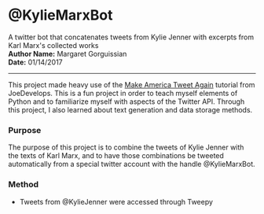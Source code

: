 # @KylieMarxBot  
A twitter bot that concatenates tweets from Kylie Jenner with excerpts from Karl Marx's collected works  
**Author Name:** Margaret Gorguissian  
**Date:** 01/14/2017
***  
This project made heavy use of the [Make America Tweet Again](http://joedevelops.com/2016/07/30/make-america-tweet-again-part-1/) tutorial
from JoeDevelops. This is a fun project in order to teach myself elements of
Python and to familiarize myself with aspects of the Twitter API. Through this
project, I also learned about text generation and data storage methods.  
  
### Purpose  
The purpose of this project is to combine the tweets of Kylie Jenner with the 
texts of Karl Marx, and to have those combinations be tweeted automatically 
from a special twitter account with the handle @KylieMarxBot.  

### Method
* Tweets from @KylieJenner were accessed through Tweepy
